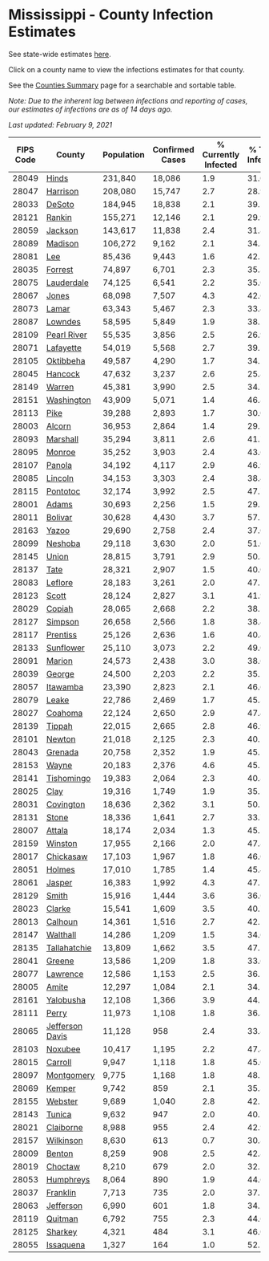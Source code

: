 # Mississippi - County Infection Estimates

See state-wide estimates [here](/infections/us-ms).

Click on a county name to view the infections estimates for that county.

See the [Counties Summary](/infections/summary-counties) page for a searchable and sortable table.

*Note: Due to the inherent lag between infections and reporting of cases, our estimates of infections are as of 14 days ago.*

*Last updated: February 9, 2021*

|   FIPS Code |                             County |   Population |   Confirmed Cases |   % Currently Infected |   % Total Infected |
|-------------|------------------------------------|--------------|-------------------|------------------------|--------------------|
|       28049 |                     [Hinds](hinds) |      231,840 |            18,086 |                    1.9 |               31.0 |
|       28047 |               [Harrison](harrison) |      208,080 |            15,747 |                    2.7 |               28.9 |
|       28033 |                   [DeSoto](desoto) |      184,945 |            18,838 |                    2.1 |               39.5 |
|       28121 |                   [Rankin](rankin) |      155,271 |            12,146 |                    2.1 |               29.9 |
|       28059 |                 [Jackson](jackson) |      143,617 |            11,838 |                    2.4 |               31.8 |
|       28089 |                 [Madison](madison) |      106,272 |             9,162 |                    2.1 |               34.3 |
|       28081 |                         [Lee](lee) |       85,436 |             9,443 |                    1.6 |               42.5 |
|       28035 |                 [Forrest](forrest) |       74,897 |             6,701 |                    2.3 |               35.3 |
|       28075 |           [Lauderdale](lauderdale) |       74,125 |             6,541 |                    2.2 |               35.0 |
|       28067 |                     [Jones](jones) |       68,098 |             7,507 |                    4.3 |               42.6 |
|       28073 |                     [Lamar](lamar) |       63,343 |             5,467 |                    2.3 |               33.4 |
|       28087 |                 [Lowndes](lowndes) |       58,595 |             5,849 |                    1.9 |               38.2 |
|       28109 |         [Pearl River](pearl-river) |       55,535 |             3,856 |                    2.5 |               26.9 |
|       28071 |             [Lafayette](lafayette) |       54,019 |             5,568 |                    2.7 |               39.5 |
|       28105 |             [Oktibbeha](oktibbeha) |       49,587 |             4,290 |                    1.7 |               34.2 |
|       28045 |                 [Hancock](hancock) |       47,632 |             3,237 |                    2.6 |               25.8 |
|       28149 |                   [Warren](warren) |       45,381 |             3,990 |                    2.5 |               34.7 |
|       28151 |           [Washington](washington) |       43,909 |             5,071 |                    1.4 |               46.8 |
|       28113 |                       [Pike](pike) |       39,288 |             2,893 |                    1.7 |               30.0 |
|       28003 |                   [Alcorn](alcorn) |       36,953 |             2,864 |                    1.4 |               29.5 |
|       28093 |               [Marshall](marshall) |       35,294 |             3,811 |                    2.6 |               41.7 |
|       28095 |                   [Monroe](monroe) |       35,252 |             3,903 |                    2.4 |               43.6 |
|       28107 |                   [Panola](panola) |       34,192 |             4,117 |                    2.9 |               46.9 |
|       28085 |                 [Lincoln](lincoln) |       34,153 |             3,303 |                    2.4 |               38.4 |
|       28115 |               [Pontotoc](pontotoc) |       32,174 |             3,992 |                    2.5 |               47.7 |
|       28001 |                     [Adams](adams) |       30,693 |             2,256 |                    1.5 |               29.5 |
|       28011 |                 [Bolivar](bolivar) |       30,628 |             4,430 |                    3.7 |               57.2 |
|       28163 |                     [Yazoo](yazoo) |       29,690 |             2,758 |                    2.4 |               37.0 |
|       28099 |                 [Neshoba](neshoba) |       29,118 |             3,630 |                    2.0 |               51.0 |
|       28145 |                     [Union](union) |       28,815 |             3,791 |                    2.9 |               50.3 |
|       28137 |                       [Tate](tate) |       28,321 |             2,907 |                    1.5 |               40.0 |
|       28083 |                 [Leflore](leflore) |       28,183 |             3,261 |                    2.0 |               47.1 |
|       28123 |                     [Scott](scott) |       28,124 |             2,827 |                    3.1 |               41.9 |
|       28029 |                   [Copiah](copiah) |       28,065 |             2,668 |                    2.2 |               38.5 |
|       28127 |                 [Simpson](simpson) |       26,658 |             2,566 |                    1.8 |               38.4 |
|       28117 |               [Prentiss](prentiss) |       25,126 |             2,636 |                    1.6 |               40.4 |
|       28133 |             [Sunflower](sunflower) |       25,110 |             3,073 |                    2.2 |               49.0 |
|       28091 |                   [Marion](marion) |       24,573 |             2,438 |                    3.0 |               38.6 |
|       28039 |                   [George](george) |       24,500 |             2,203 |                    2.2 |               35.2 |
|       28057 |               [Itawamba](itawamba) |       23,390 |             2,823 |                    2.1 |               46.6 |
|       28079 |                     [Leake](leake) |       22,786 |             2,469 |                    1.7 |               45.3 |
|       28027 |                 [Coahoma](coahoma) |       22,124 |             2,650 |                    2.9 |               47.4 |
|       28139 |                   [Tippah](tippah) |       22,015 |             2,665 |                    2.8 |               46.9 |
|       28101 |                   [Newton](newton) |       21,018 |             2,125 |                    2.3 |               40.1 |
|       28043 |                 [Grenada](grenada) |       20,758 |             2,352 |                    1.9 |               45.1 |
|       28153 |                     [Wayne](wayne) |       20,183 |             2,376 |                    4.6 |               45.5 |
|       28141 |           [Tishomingo](tishomingo) |       19,383 |             2,064 |                    2.3 |               40.8 |
|       28025 |                       [Clay](clay) |       19,316 |             1,749 |                    1.9 |               35.5 |
|       28031 |             [Covington](covington) |       18,636 |             2,362 |                    3.1 |               50.1 |
|       28131 |                     [Stone](stone) |       18,336 |             1,641 |                    2.7 |               33.7 |
|       28007 |                   [Attala](attala) |       18,174 |             2,034 |                    1.3 |               45.5 |
|       28159 |                 [Winston](winston) |       17,955 |             2,166 |                    2.0 |               47.8 |
|       28017 |             [Chickasaw](chickasaw) |       17,103 |             1,967 |                    1.8 |               46.0 |
|       28051 |                   [Holmes](holmes) |       17,010 |             1,785 |                    1.4 |               45.4 |
|       28061 |                   [Jasper](jasper) |       16,383 |             1,992 |                    4.3 |               47.5 |
|       28129 |                     [Smith](smith) |       15,916 |             1,444 |                    3.6 |               36.0 |
|       28023 |                   [Clarke](clarke) |       15,541 |             1,609 |                    3.5 |               40.7 |
|       28013 |                 [Calhoun](calhoun) |       14,361 |             1,516 |                    2.7 |               42.1 |
|       28147 |               [Walthall](walthall) |       14,286 |             1,209 |                    1.5 |               34.6 |
|       28135 |       [Tallahatchie](tallahatchie) |       13,809 |             1,662 |                    3.5 |               47.5 |
|       28041 |                   [Greene](greene) |       13,586 |             1,209 |                    1.8 |               33.6 |
|       28077 |               [Lawrence](lawrence) |       12,586 |             1,153 |                    2.5 |               36.5 |
|       28005 |                     [Amite](amite) |       12,297 |             1,084 |                    2.1 |               34.5 |
|       28161 |             [Yalobusha](yalobusha) |       12,108 |             1,366 |                    3.9 |               44.1 |
|       28111 |                     [Perry](perry) |       11,973 |             1,108 |                    1.8 |               36.3 |
|       28065 | [Jefferson Davis](jefferson-davis) |       11,128 |               958 |                    2.4 |               33.8 |
|       28103 |                 [Noxubee](noxubee) |       10,417 |             1,195 |                    2.2 |               47.4 |
|       28015 |                 [Carroll](carroll) |        9,947 |             1,118 |                    1.8 |               45.0 |
|       28097 |           [Montgomery](montgomery) |        9,775 |             1,168 |                    1.8 |               48.2 |
|       28069 |                   [Kemper](kemper) |        9,742 |               859 |                    2.1 |               35.3 |
|       28155 |                 [Webster](webster) |        9,689 |             1,040 |                    2.8 |               42.1 |
|       28143 |                   [Tunica](tunica) |        9,632 |               947 |                    2.0 |               40.7 |
|       28021 |             [Claiborne](claiborne) |        8,988 |               955 |                    2.4 |               42.9 |
|       28157 |             [Wilkinson](wilkinson) |        8,630 |               613 |                    0.7 |               30.8 |
|       28009 |                   [Benton](benton) |        8,259 |               908 |                    2.5 |               42.8 |
|       28019 |                 [Choctaw](choctaw) |        8,210 |               679 |                    2.0 |               32.1 |
|       28053 |             [Humphreys](humphreys) |        8,064 |               890 |                    1.9 |               44.6 |
|       28037 |               [Franklin](franklin) |        7,713 |               735 |                    2.0 |               37.1 |
|       28063 |             [Jefferson](jefferson) |        6,990 |               601 |                    1.8 |               34.2 |
|       28119 |                 [Quitman](quitman) |        6,792 |               755 |                    2.3 |               44.6 |
|       28125 |                 [Sharkey](sharkey) |        4,321 |               484 |                    3.1 |               46.0 |
|       28055 |             [Issaquena](issaquena) |        1,327 |               164 |                    1.0 |               52.7 |